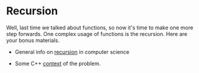 Recursion
=====================

Well, last time we talked about functions, so now it's time to make one more step forwards. One complex usage of functions is the recursion. Here are your bonus materials.

* General info on [recursion](https://en.wikipedia.org/wiki/Recursion_(computer_science)) in computer science

* Some C++ [context](http://www.cplusplus.com/articles/D2N36Up4/) of the problem.
